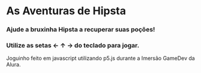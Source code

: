 # As Aventuras de Hipsta  

### Ajude a bruxinha Hipsta a recuperar suas poções!  
### Utilize as setas ← ↑ → do teclado para jogar.

Joguinho feito em javascript utilizando p5.js durante a Imersão GameDev da Alura.  


